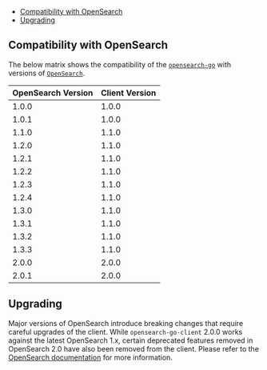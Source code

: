 - [Compatibility with OpenSearch](#compatibility-with-opensearch)
- [Upgrading](#upgrading)

## Compatibility with OpenSearch

The below matrix shows the compatibility of the [`opensearch-go`](https://pkg.go.dev/github.com/opensearch-project/opensearch-go) with versions of [`OpenSearch`](https://opensearch.org/downloads.html#opensearch).

| OpenSearch Version | Client Version |
| --- | --- |
| 1.0.0 | 1.0.0 |
| 1.0.1 | 1.0.0 |
| 1.1.0 | 1.1.0 |
| 1.2.0 | 1.1.0 |
| 1.2.1 | 1.1.0 |
| 1.2.2 | 1.1.0 |
| 1.2.3 | 1.1.0 |
| 1.2.4 | 1.1.0 |
| 1.3.0 | 1.1.0 |
| 1.3.1 | 1.1.0 |
| 1.3.2 | 1.1.0 |
| 1.3.3 | 1.1.0 |
| 2.0.0 | 2.0.0 |
| 2.0.1 | 2.0.0 |

## Upgrading

Major versions of OpenSearch introduce breaking changes that require careful upgrades of the client. While `opensearch-go-client` 2.0.0 works against the latest OpenSearch 1.x, certain deprecated features removed in OpenSearch 2.0 have also been removed from the client. Please refer to the [OpenSearch documentation](https://opensearch.org/docs/latest/clients/index/) for more information.